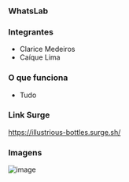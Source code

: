 ### WhatsLab

### Integrantes
- Clarice Medeiros
- Caíque Lima

### O que funciona
- Tudo

### Link Surge 
https://illustrious-bottles.surge.sh/

### Imagens
![image](https://user-images.githubusercontent.com/85185276/125993539-0e46e183-ab7a-4ff4-a9fb-435393b4aa62.png)
